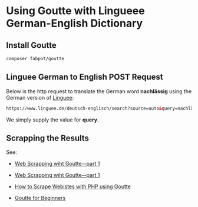 Using Goutte with Lingueee German-English Dictionary
====================================================

Install Goutte
--------------

```bash
composer fabpot/goutte
```

Linguee German to English POST Request
--------------------------------------

Below is the http request to translate the German word **nachlässig** using the German version of [Linguee](https://www.linguee.de/deutsch-englisch/search?source=auto&query=nachllässig):

```html
https://www.linguee.de/deutsch-englisch/search?source=auto&query=nachlässig
```
We simply supply the value for **query**. 

Scrapping the Results
---------------------

See:

- [Web Scrapping wiht Goutte--part 1](https://dev.to/sayopaul/web-scraping-in-php-using-goutte--4p6h)

- [Web Scrapping wiht Goutte--part 1](https://dev.to/sayopaul/web-scraping-in-php-using-goutte---part-2-5e66)

- [How to Scrape Webistes with PHP using Goutte](https://www.twilio.com/blog/scrape-websites-with-php-using-goutte)

- [Goutte for Beginners](https://www.scraperapi.com/blog/simple-guide-to-building-a-php-web-scraper-using-goutte-for-beginners/)
